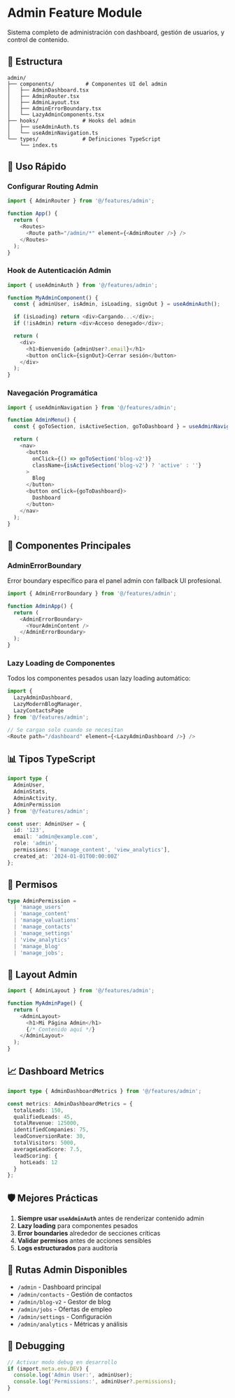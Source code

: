 # Admin Feature Module

Sistema completo de administración con dashboard, gestión de usuarios, y control de contenido.

## 📁 Estructura

```
admin/
├── components/          # Componentes UI del admin
│   ├── AdminDashboard.tsx
│   ├── AdminRouter.tsx
│   ├── AdminLayout.tsx
│   ├── AdminErrorBoundary.tsx
│   └── LazyAdminComponents.tsx
├── hooks/              # Hooks del admin
│   ├── useAdminAuth.ts
│   └── useAdminNavigation.ts
└── types/              # Definiciones TypeScript
    └── index.ts
```

## 🚀 Uso Rápido

### Configurar Routing Admin

```typescript
import { AdminRouter } from '@/features/admin';

function App() {
  return (
    <Routes>
      <Route path="/admin/*" element={<AdminRouter />} />
    </Routes>
  );
}
```

### Hook de Autenticación Admin

```typescript
import { useAdminAuth } from '@/features/admin';

function MyAdminComponent() {
  const { adminUser, isAdmin, isLoading, signOut } = useAdminAuth();

  if (isLoading) return <div>Cargando...</div>;
  if (!isAdmin) return <div>Acceso denegado</div>;

  return (
    <div>
      <h1>Bienvenido {adminUser?.email}</h1>
      <button onClick={signOut}>Cerrar sesión</button>
    </div>
  );
}
```

### Navegación Programática

```typescript
import { useAdminNavigation } from '@/features/admin';

function AdminMenu() {
  const { goToSection, isActiveSection, goToDashboard } = useAdminNavigation();

  return (
    <nav>
      <button 
        onClick={() => goToSection('blog-v2')}
        className={isActiveSection('blog-v2') ? 'active' : ''}
      >
        Blog
      </button>
      <button onClick={goToDashboard}>
        Dashboard
      </button>
    </nav>
  );
}
```

## 🎯 Componentes Principales

### AdminErrorBoundary

Error boundary específico para el panel admin con fallback UI profesional.

```typescript
import { AdminErrorBoundary } from '@/features/admin';

function AdminApp() {
  return (
    <AdminErrorBoundary>
      <YourAdminContent />
    </AdminErrorBoundary>
  );
}
```

### Lazy Loading de Componentes

Todos los componentes pesados usan lazy loading automático:

```typescript
import { 
  LazyAdminDashboard,
  LazyModernBlogManager,
  LazyContactsPage 
} from '@/features/admin';

// Se cargan solo cuando se necesitan
<Route path="/dashboard" element={<LazyAdminDashboard />} />
```

## 📊 Tipos TypeScript

```typescript
import type { 
  AdminUser, 
  AdminStats, 
  AdminActivity,
  AdminPermission 
} from '@/features/admin';

const user: AdminUser = {
  id: '123',
  email: 'admin@example.com',
  role: 'admin',
  permissions: ['manage_content', 'view_analytics'],
  created_at: '2024-01-01T00:00:00Z'
};
```

## 🔐 Permisos

```typescript
type AdminPermission = 
  | 'manage_users'
  | 'manage_content'
  | 'manage_valuations'
  | 'manage_contacts'
  | 'manage_settings'
  | 'view_analytics'
  | 'manage_blog'
  | 'manage_jobs';
```

## 🎨 Layout Admin

```typescript
import { AdminLayout } from '@/features/admin';

function MyAdminPage() {
  return (
    <AdminLayout>
      <h1>Mi Página Admin</h1>
      {/* Contenido aquí */}
    </AdminLayout>
  );
}
```

## 📈 Dashboard Metrics

```typescript
import type { AdminDashboardMetrics } from '@/features/admin';

const metrics: AdminDashboardMetrics = {
  totalLeads: 150,
  qualifiedLeads: 45,
  totalRevenue: 125000,
  identifiedCompanies: 75,
  leadConversionRate: 30,
  totalVisitors: 5000,
  averageLeadScore: 7.5,
  leadScoring: {
    hotLeads: 12
  }
};
```

## 🛡️ Mejores Prácticas

1. **Siempre usar `useAdminAuth`** antes de renderizar contenido admin
2. **Lazy loading** para componentes pesados
3. **Error boundaries** alrededor de secciones críticas
4. **Validar permisos** antes de acciones sensibles
5. **Logs estructurados** para auditoría

## 🔄 Rutas Admin Disponibles

- `/admin` - Dashboard principal
- `/admin/contacts` - Gestión de contactos
- `/admin/blog-v2` - Gestor de blog
- `/admin/jobs` - Ofertas de empleo
- `/admin/settings` - Configuración
- `/admin/analytics` - Métricas y análisis

## 🐛 Debugging

```typescript
// Activar modo debug en desarrollo
if (import.meta.env.DEV) {
  console.log('Admin User:', adminUser);
  console.log('Permissions:', adminUser?.permissions);
}
```
